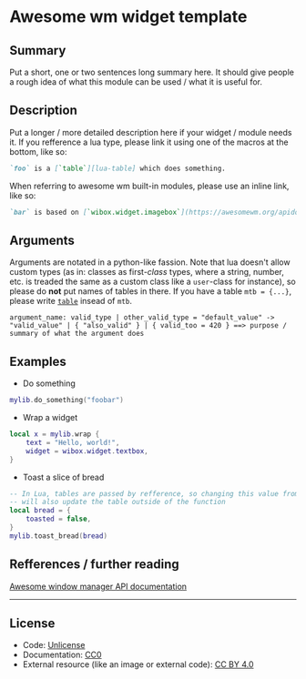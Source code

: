 # Awesome wm widget template

## Summary

Put a short, one or two sentences long summary here. It should give people a rough
idea of what this module can be used / what it is useful for.

## Description

Put a longer / more detailed description here if your widget / module needs it. If
you refference a lua type, please link it using one of the macros at the bottom, like so:

```markdown
`foo` is a [`table`][lua-table] which does something.
```

When referring to awesome wm built-in modules, please use an inline link, like so:

```markdown
`bar` is based on [`wibox.widget.imagebox`](https://awesomewm.org/apidoc/widgets/wibox.widget.imagebox.html) and does something else.
```

## Arguments

Arguments are notated in a python-like fassion. Note that lua doesn't allow custom
types (as in: classes as first-*class* types, where a string, number, etc. is treaded
the same as a custom class like a `user`-class for instance), so please do **not** put
names of tables in there. If you have a table `mtb = {...}`, please write
[`table`][lua-table] insead of `mtb`.

```
argument_name: valid_type | other_valid_type = "default_value" -> "valid_value" | { "also_valid" } | { valid_too = 420 } ==> purpose / summary of what the argument does
```

## Examples

 - Do something
```lua
mylib.do_something("foobar")
```
 - Wrap a widget
```lua
local x = mylib.wrap {
	text = "Hello, world!",
	widget = wibox.widget.textbox,
}
```
 - Toast a slice of bread
```lua
-- In Lua, tables are passed by refference, so changing this value from a function
-- will also update the table outside of the function
local bread = {
	toasted = false,
}
mylib.toast_bread(bread)
```

## Refferences / further reading

[Awesome window manager API documentation](https://awesomewm.org/apidoc/)

---

## License

 - Code: [Unlicense](https://unlicense.org/)
 - Documentation: [CC0](https://creativecommons.org/publicdomain/zero/1.0/)
 - External resource (like an image or external code): [CC BY 4.0](https://creativecommons.org/licenses/by/4.0/)

[lua-nil]: https://www.lua.org/pil/2.1.html
[lua-boolean]: https://www.lua.org/pil/2.2.html
[lua-number]: https://www.lua.org/pil/2.3.html
[lua-string]: https://www.lua.org/pil/2.4.html
[lua-table]: https://www.lua.org/pil/2.5.html
[lua-function]: https://www.lua.org/pil/2.6.html
[lua-userdata-thread]: https://www.lua.org/pil/2.7.html
